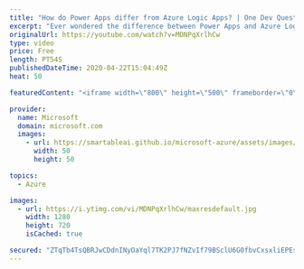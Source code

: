 ```yaml
---
title: "How do Power Apps differ from Azure Logic Apps? | One Dev Question: Dona Sarkar"
excerpt: "Ever wondered the difference between Power Apps and Azure Logic Apps? In the One Dev Question series, Principal Cloud Advocate Dona Sarkar explains just how different they are.    For more information, visit: https://docs.microsoft.com/powerapps/powerapps-overview/?WT.mc_id=onedevquestion-c9-donasa"
originalUrl: https://youtube.com/watch?v=MDNPqXrlhCw
type: video
price: Free
length: PT54S
publishedDateTime: 2020-04-22T15:04:49Z
heat: 50

featuredContent: "<iframe width=\"800\" height=\"500\" frameborder=\"0\" src=\"https://www.youtube.com/embed/MDNPqXrlhCw\" allow=\"accelerometer; autoplay; encrypted-media; gyroscope; picture-in-picture\" allowfullscreen></iframe>"

provider:
  name: Microsoft
  domain: microsoft.com
  images:
    - url: https://smartableai.github.io/microsoft-azure/assets/images/organizations/microsoft.com-50x50.jpg
      width: 50
      height: 50

topics:
  - Azure

images:
  - url: https://i.ytimg.com/vi/MDNPqXrlhCw/maxresdefault.jpg
    width: 1280
    height: 720
    isCached: true

secured: "ZTqTb4TsQBRJwCDdnINyOaYql7TK2PJ7fNZvIf79BSclU6G0fbvCxsxliEPEsw4bZFFsOyGNnJJcd/BjonYL1xwwR09GxFy4sOjqXgLPa0plg80RopQrpwmbcgIud2IC35vv+oj5RPPwMljisXDhrHNzlVVPzUaBQEHFqralX7DycmtVWVt7/76wHYa9mKPaTCv9wPBH8vz55xwU7pdhSVuD0TU+Ik4INnU1pHr/onAoZAxZ/UMq8Hh4Vs+WN8fQUD6XU82lZwxKpv4cVSBVJTUe6f9CZBDgHy955WLnmCgGrhLK41CuOzZ9WdjJM48HpADgRI4Su9wZ4uEbyV6wbe9sbcmYgbmhLjR7hjSnTS/V+BcCziSqF2qZD+HjihohhcIa3sMsNoOdB9eVYH0FoKEa3VvlCZ+KclGegvGnpJE=;OVSlJRB0oD6bnKDhL5yp5w=="
---
```



